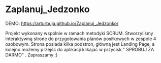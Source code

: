 # Zaplanuj_Jedzonko
DEMO: https://arturbuja.github.io/Zaplanuj_Jedzonko/

Projekt wykonany wspólnie w ramach metodyki SCRUM. Stworzyliśmy interaktywną strone do przygotowania planów posiłkowych w zespole 4 osobowym. Strona posiada kilka podstron, główną jest Landing Page, a kolejno możemy przejść do aplikacji klikajać w przycisk " SPRÓBUJ ZA DARMO" . Zapraszamy :)  
